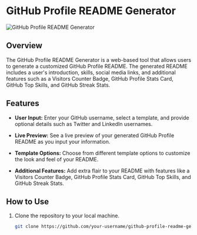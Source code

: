 # GitHub Profile README Generator

![GitHub Profile README Generator](readme-generator.png)

## Overview

The GitHub Profile README Generator is a web-based tool that allows users to generate a customized GitHub Profile README. The generated README includes a user's introduction, skills, social media links, and additional features such as a Visitors Counter Badge, GitHub Profile Stats Card, GitHub Top Skills, and GitHub Streak Stats.

## Features

- **User Input:** Enter your GitHub username, select a template, and provide optional details such as Twitter and LinkedIn usernames.

- **Live Preview:** See a live preview of your generated GitHub Profile README as you input your information.

- **Template Options:** Choose from different template options to customize the look and feel of your README.

- **Additional Features:** Add extra flair to your README with features like a Visitors Counter Badge, GitHub Profile Stats Card, GitHub Top Skills, and GitHub Streak Stats.

## How to Use

1. Clone the repository to your local machine.

   ```bash
   git clone https://github.com/your-username/github-profile-readme-generator.git
